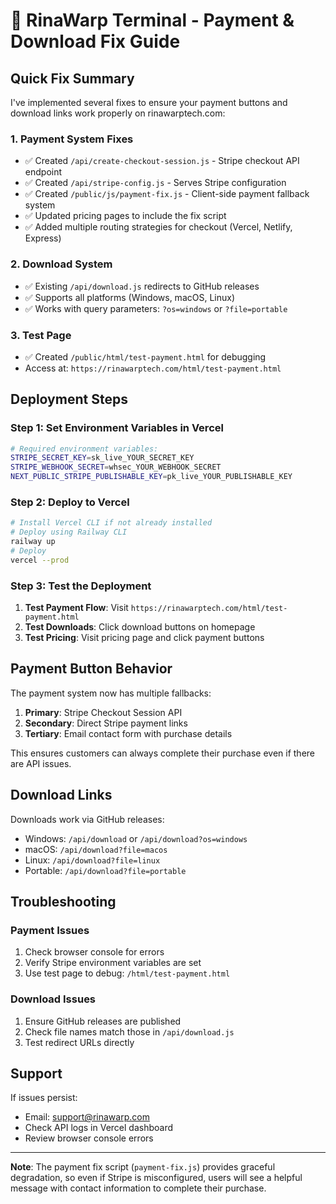 # 🚀 RinaWarp Terminal - Payment & Download Fix Guide

## Quick Fix Summary

I've implemented several fixes to ensure your payment buttons and download links work properly on rinawarptech.com:

### 1. **Payment System Fixes**
- ✅ Created `/api/create-checkout-session.js` - Stripe checkout API endpoint
- ✅ Created `/api/stripe-config.js` - Serves Stripe configuration
- ✅ Created `/public/js/payment-fix.js` - Client-side payment fallback system
- ✅ Updated pricing pages to include the fix script
- ✅ Added multiple routing strategies for checkout (Vercel, Netlify, Express)

### 2. **Download System**
- ✅ Existing `/api/download.js` redirects to GitHub releases
- ✅ Supports all platforms (Windows, macOS, Linux)
- ✅ Works with query parameters: `?os=windows` or `?file=portable`

### 3. **Test Page**
- ✅ Created `/public/html/test-payment.html` for debugging
- Access at: `https://rinawarptech.com/html/test-payment.html`

## Deployment Steps

### Step 1: Set Environment Variables in Vercel

```bash
# Required environment variables:
STRIPE_SECRET_KEY=sk_live_YOUR_SECRET_KEY
STRIPE_WEBHOOK_SECRET=whsec_YOUR_WEBHOOK_SECRET
NEXT_PUBLIC_STRIPE_PUBLISHABLE_KEY=pk_live_YOUR_PUBLISHABLE_KEY
```

### Step 2: Deploy to Vercel

```bash
# Install Vercel CLI if not already installed
# Deploy using Railway CLI
railway up
# Deploy
vercel --prod
```

### Step 3: Test the Deployment

1. **Test Payment Flow**: Visit `https://rinawarptech.com/html/test-payment.html`
2. **Test Downloads**: Click download buttons on homepage
3. **Test Pricing**: Visit pricing page and click payment buttons

## Payment Button Behavior

The payment system now has multiple fallbacks:

1. **Primary**: Stripe Checkout Session API
2. **Secondary**: Direct Stripe payment links
3. **Tertiary**: Email contact form with purchase details

This ensures customers can always complete their purchase even if there are API issues.

## Download Links

Downloads work via GitHub releases:
- Windows: `/api/download` or `/api/download?os=windows`
- macOS: `/api/download?file=macos`
- Linux: `/api/download?file=linux`
- Portable: `/api/download?file=portable`

## Troubleshooting

### Payment Issues
1. Check browser console for errors
2. Verify Stripe environment variables are set
3. Use test page to debug: `/html/test-payment.html`

### Download Issues
1. Ensure GitHub releases are published
2. Check file names match those in `/api/download.js`
3. Test redirect URLs directly

## Support

If issues persist:
- Email: support@rinawarp.com
- Check API logs in Vercel dashboard
- Review browser console errors

---

**Note**: The payment fix script (`payment-fix.js`) provides graceful degradation, so even if Stripe is misconfigured, users will see a helpful message with contact information to complete their purchase.
